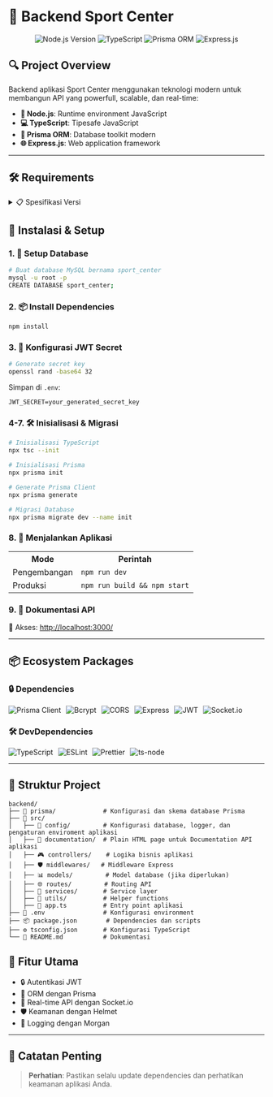 # 🏀 Backend Sport Center 

<div align="center">
    <img src="https://img.shields.io/badge/Node.js-v22.8.0-green?logo=nodedotjs" alt="Node.js Version">
    <img src="https://img.shields.io/badge/TypeScript-blue?logo=typescript" alt="TypeScript">
    <img src="https://img.shields.io/badge/Prisma-ORM-blue?logo=prisma" alt="Prisma ORM">
    <img src="https://img.shields.io/badge/Express.js-black?logo=express" alt="Express.js">
</div>

## 🔍 Project Overview

Backend aplikasi Sport Center menggunakan teknologi modern untuk membangun API yang powerfull, scalable, dan real-time:

- **🚀 Node.js**: Runtime environment JavaScript
- **💻 TypeScript**: Tipesafe JavaScript
- **💾 Prisma ORM**: Database toolkit modern
- **🌐 Express.js**: Web application framework

---

## 🛠 Requirements

<details>
<summary>📋 Spesifikasi Versi</summary>

- **Node.js**: v22.8.0 atau lebih baru
- **npm**: v10.8.2 atau lebih baru

> 💡 **Tips**: Gunakan [nvm](https://github.com/nvm-sh/nvm) untuk manajemen versi Node.js
</details>

## 🚦 Instalasi & Setup

### 1. 💽 Setup Database
```bash
# Buat database MySQL bernama sport_center
mysql -u root -p
CREATE DATABASE sport_center;
```

### 2. 📦 Install Dependencies
```bash
npm install
```

### 3. 🔐 Konfigurasi JWT Secret
```bash
# Generate secret key
openssl rand -base64 32
```

Simpan di `.env`:
```env
JWT_SECRET=your_generated_secret_key
```

### 4-7. 🛠 Inisialisasi & Migrasi

```bash
# Inisialisasi TypeScript
npx tsc --init

# Inisialisasi Prisma
npx prisma init

# Generate Prisma Client
npx prisma generate

# Migrasi Database
npx prisma migrate dev --name init
```

### 8. 🏃 Menjalankan Aplikasi

<table>
    <tr>
        <th>Mode</th>
        <th>Perintah</th>
    </tr>
    <tr>
        <td>Pengembangan</td>
        <td><code>npm run dev</code></td>
    </tr>
    <tr>
        <td>Produksi</td>
        <td><code>npm run build && npm start</code></td>
    </tr>
</table>

### 9. 📖 Dokumentasi API
🔗 Akses: [http://localhost:3000/](http://localhost:3000/)

---

## 📦 Ecosystem Packages

### 🔒 Dependencies
<div style="display: flex; flex-wrap: wrap; gap: 10px;">
    <img src="https://img.shields.io/badge/@prisma/client-Database%20ORM-brightgreen" alt="Prisma Client">
    <img src="https://img.shields.io/badge/bcryptjs-Password%20Hashing-yellow" alt="Bcrypt">
    <img src="https://img.shields.io/badge/cors-CORS%20Middleware-blue" alt="CORS">
    <img src="https://img.shields.io/badge/express-Web%20Framework-lightgrey" alt="Express">
    <img src="https://img.shields.io/badge/jsonwebtoken-Authentication-orange" alt="JWT">
    <img src="https://img.shields.io/badge/socket.io-Real--time%20API-black" alt="Socket.io">
</div>

### 🛠 DevDependencies
<div style="display: flex; flex-wrap: wrap; gap: 10px;">
    <img src="https://img.shields.io/badge/TypeScript-Compiler-blue" alt="TypeScript">
    <img src="https://img.shields.io/badge/ESLint-Code%20Linting-purple" alt="ESLint">
    <img src="https://img.shields.io/badge/Prettier-Code%20Formatting-pink" alt="Prettier">
    <img src="https://img.shields.io/badge/ts--node-TypeScript%20Executor-green" alt="ts-node">
</div>

---

## 📂 Struktur Project

```
backend/
├── 📂 prisma/             # Konfigurasi dan skema database Prisma
├── 📂 src/
│   ├── 🔧 config/         # Konfigurasi database, logger, dan pengaturan enviroment aplikasi
│   ├── 📄 documentation/  # Plain HTML page untuk Documentation API aplikasi
│   ├── 🎮 controllers/    # Logika bisnis aplikasi
│   ├── 🛡️ middlewares/   # Middleware Express
│   ├── 📊 models/         # Model database (jika diperlukan)
│   ├── 🌐 routes/         # Routing API
│   ├── 🔬 services/       # Service layer
│   ├── 🧰 utils/          # Helper functions
│   ├── 🚀 app.ts          # Entry point aplikasi
├── 🔐 .env                # Konfigurasi environment
├── 📦 package.json        # Dependencies dan scripts
├── ⚙️ tsconfig.json       # Konfigurasi TypeScript
└── 📖 README.md           # Dokumentasi
```

## 🌟 Fitur Utama
- 🔒 Autentikasi JWT
- 💾 ORM dengan Prisma
- 🔄 Real-time API dengan Socket.io
- 🛡️ Keamanan dengan Helmet
- 📝 Logging dengan Morgan

---

## 📌 Catatan Penting
> **Perhatian**: Pastikan selalu update dependencies dan perhatikan keamanan aplikasi Anda.